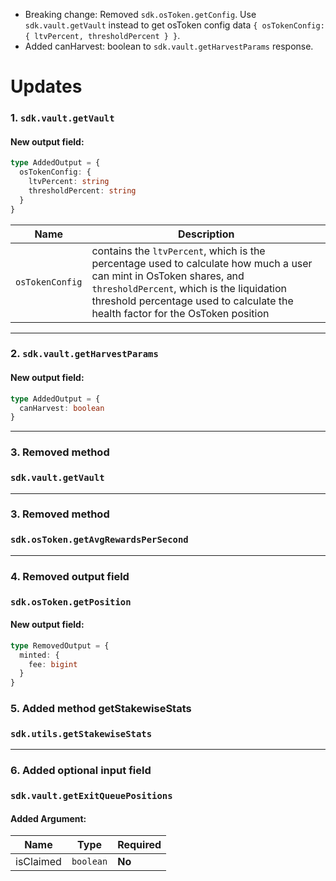 - Breaking change: Removed `sdk.osToken.getConfig`. Use `sdk.vault.getVault` instead to get osToken config data `{ osTokenConfig: { ltvPercent, thresholdPercent } }`.
- Added canHarvest: boolean to `sdk.vault.getHarvestParams` response.

# Updates
### 1. `sdk.vault.getVault`

#### New output field:

```ts
type AddedOutput = {
  osTokenConfig: {
    ltvPercent: string
    thresholdPercent: string
  }
}
```

| Name            | Description                                                                                                                                                                                                                                         |
|-----------------|-----------------------------------------------------------------------------------------------------------------------------------------------------------------------------------------------------------------------------------------------------|
| `osTokenConfig` | contains the `ltvPercent`, which is the percentage used to calculate how much a user can mint in OsToken shares, and `thresholdPercent`, which is the liquidation threshold percentage used to calculate the health factor for the OsToken position |

---
### 2. `sdk.vault.getHarvestParams`

#### New output field:

```ts
type AddedOutput = {
  canHarvest: boolean
}
```

---

### 3. Removed method
### `sdk.vault.getVault`

---

### 3. Removed method
### `sdk.osToken.getAvgRewardsPerSecond`

---

### 4. Removed output field
### `sdk.osToken.getPosition`
#### New output field:

```ts
type RemovedOutput = {
  minted: {
    fee: bigint
  }
}
```

### 5. Added method getStakewiseStats
### `sdk.utils.getStakewiseStats`

---

### 6. Added optional input field
### `sdk.vault.getExitQueuePositions`
#### Added Argument:

| Name         | Type      | Required |
|--------------|-----------|----------|
| isClaimed    | `boolean` | **No**   | 